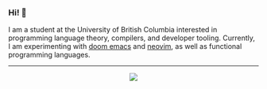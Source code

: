 ### Hi! 👋

I am a student at the University of British Columbia interested in programming language theory, compilers, and developer tooling. Currently, I am experimenting with [doom emacs](https://github.com/hlissner/doom-emacs) and [neovim](https://github.com/neovim/neovim), as well as functional programming languages.

---

<p align="center">
  <a href="https://github.com/ryo-ma/github-profile-trophy">
    <img src="https://github-profile-trophy.vercel.app/?username=rmehri01&theme=nord&column=7&margin-w=15&margin-h=15"/>
  </a>
</p>
